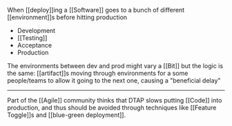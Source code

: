 When [[deploy]]ing a [[Software]] goes to a bunch of different [[environment]]s before hitting production

- Development
- [[Testing]]
- Acceptance
- Production

The environments between dev and prod might vary a [[Bit]] but the logic is the same: [[artifact]]s moving through environments for a some people/teams to allow it going to the next one, causing a "beneficial delay" 

---

Part of the [[Agile]] community thinks that DTAP slows putting [[Code]] into production, and thus should be avoided through techniques like [[Feature Toggle]]s and [[blue-green deployment]].